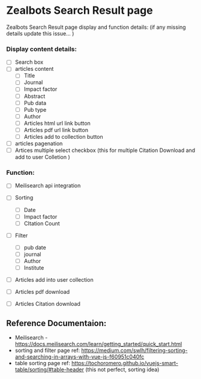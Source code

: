 # Zealbots Search Result page

Zealbots Search Result page display and function details:
(if any missing details update this issue... )

### Display content details:
 - [ ] Search box  
 - [ ] articles content
    - [ ] Title 
    - [ ] Journal
    - [ ] Impact factor
    - [ ] Abstract 
    - [ ] Pub data
    - [ ] Pub type
    - [ ] Author
    - [ ] Articles html url link button
    - [ ] Articles pdf url link button
    - [ ] Articles add to collection button
 - [ ] articles pagenation 
 - [ ] Artices multiple select checkbox (this for multiple Citation Download and add to user Colletion )
    
  ### Function:
 - [ ] Meilisearch api integration
 - [ ] Sorting  
    - [ ] Date 
    - [ ] Impact factor
    - [ ] CItation Count
 - [ ] Filter  
    - [ ] pub date 
    - [ ] journal 
    - [ ] Author
    - [ ] Institute
 - [ ] Articles add into user collection 
 - [ ] Articles pdf download 
 - [ ] Articles Citation download
  
  
  
  ## Reference Documentaion:
 * Meilisearch - https://docs.meilisearch.com/learn/getting_started/quick_start.html
 * sorting and filter page ref: https://medium.com/swlh/filtering-sorting-and-searching-in-arrays-with-vue-js-f60951c040fc
 * table sorting page ref: https://tochoromero.github.io/vuejs-smart-table/sorting/#table-header (this not perfect, sorting idea)
   


